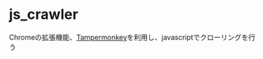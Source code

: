 # js_crawler
Chromeの拡張機能、[Tampermonkey](https://chrome.google.com/webstore/detail/tampermonkey/dhdgffkkebhmkfjojejmpbldmpobfkfo)を利用し、javascriptでクローリングを行う

